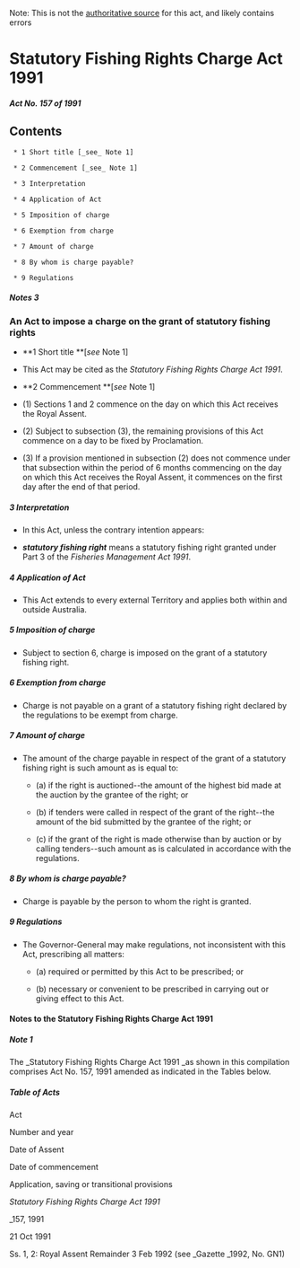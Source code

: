 Note: This is not the [authoritative source](https://www.comlaw.gov.au/Details/C2004C00751) for this act, and likely contains errors

# Statutory Fishing Rights Charge Act 1991

##### Act No. 157 of 1991

## Contents

     * 1 Short title [_see_ Note 1] 

     * 2 Commencement [_see_ Note 1] 

     * 3 Interpretation 

     * 4 Application of Act 

     * 5 Imposition of charge 

     * 6 Exemption from charge 

     * 7 Amount of charge 

     * 8 By whom is charge payable? 

     * 9 Regulations 

##### Notes		3

### An Act to impose a charge on the grant of statutory fishing rights

  * **1  Short title **[_see_ Note 1]

  * This Act may be cited as the _Statutory Fishing Rights Charge Act 1991_.

  * **2  Commencement **[_see_ Note 1]

  * (1) Sections 1 and 2 commence on the day on which this Act receives the Royal Assent.

  * (2) Subject to subsection (3), the remaining provisions of this Act commence on a day to be fixed by Proclamation.

  * (3) If a provision mentioned in subsection (2) does not commence under that subsection within the period of 6 months commencing on the day on which this Act receives the Royal Assent, it commences on the first day after the end of that period.

##### 3  Interpretation

  * In this Act, unless the contrary intention appears:

  * **_statutory fishing right_** means a statutory fishing right granted under Part 3 of the _Fisheries Management Act 1991_.

##### 4  Application of Act

  * This Act extends to every external Territory and applies both within and outside Australia.

##### 5  Imposition of charge

  * Subject to section 6, charge is imposed on the grant of a statutory fishing right.

##### 6  Exemption from charge

  * Charge is not payable on a grant of a statutory fishing right declared by the regulations to be exempt from charge.

##### 7  Amount of charge

  * The amount of the charge payable in respect of the grant of a statutory fishing right is such amount as is equal to: 

    * (a) if the right is auctioned--the amount of the highest bid made at the auction by the grantee of the right; or

    * (b) if tenders were called in respect of the grant of the right--the amount of the bid submitted by the grantee of the right; or

    * (c) if the grant of the right is made otherwise than by auction or by calling tenders--such amount as is calculated in accordance with the regulations.

##### 8  By whom is charge payable?

  * Charge is payable by the person to whom the right is granted.

##### 9  Regulations

  * The Governor-General may make regulations, not inconsistent with this Act, prescribing all matters:

    * (a) required or permitted by this Act to be prescribed; or

    * (b) necessary or convenient to be prescribed in carrying out or giving effect to this Act.

#### Notes to the Statutory Fishing Rights Charge Act 1991

##### Note 1

The _Statutory Fishing Rights Charge Act 1991 _as shown in this compilation comprises Act No. 157, 1991 amended as indicated in the Tables below.

##### Table of Acts

Act

Number 
and year


Date 
of Assent


Date of commencement

Application, saving or transitional provisions

_Statutory Fishing Rights Charge Act 1991_

_157, 1991

21 Oct 1991

Ss. 1, 2: Royal Assent
Remainder 3 Feb 1992 (see _Gazette _1992, No. GN1)


